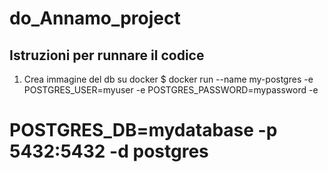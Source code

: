 # do_Annamo_project

## Istruzioni per runnare il codice

1) Crea immagine del db su docker 
$ docker run --name my-postgres -e POSTGRES_USER=myuser -e POSTGRES_PASSWORD=mypassword -e
# POSTGRES_DB=mydatabase -p 5432:5432 -d postgres
